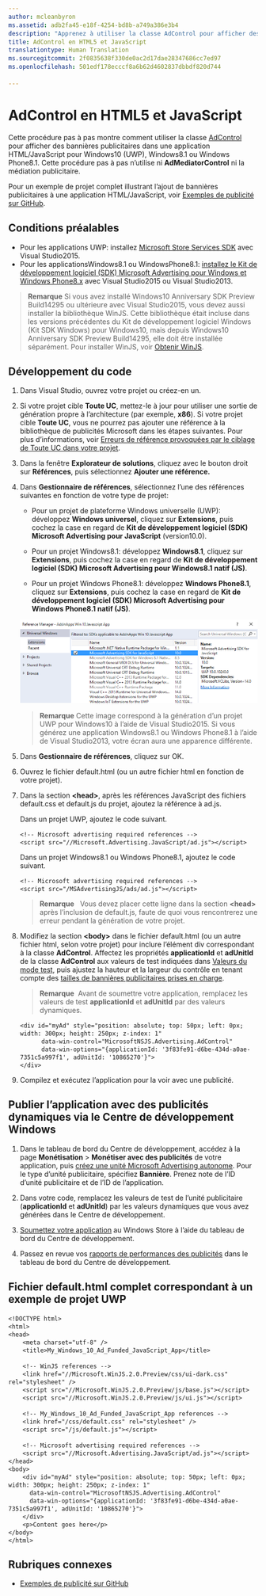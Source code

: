 ```yaml
---
author: mcleanbyron
ms.assetid: adb2fa45-e18f-4254-bd8b-a749a386e3b4
description: "Apprenez à utiliser la classe AdControl pour afficher des bannières pub. dans une app. HTML/JavaScript pour Windows10 (UWP), Windows8.1 ou Windows Phone8.1."
title: AdControl en HTML5 et JavaScript
translationtype: Human Translation
ms.sourcegitcommit: 2f0835638f330de0ac2d17dae28347686cc7ed97
ms.openlocfilehash: 501edf178ecccf8a6b62d4602837dbbdf820d744

---
```


# AdControl en HTML5 et JavaScript




Cette procédure pas à pas montre comment utiliser la classe [AdControl](https://msdn.microsoft.com/library/windows/apps/microsoft.advertising.winrt.ui.adcontrol.aspx) pour afficher des bannières publicitaires dans une application HTML/JavaScript pour Windows10 (UWP), Windows8.1 ou Windows Phone8.1. Cette procédure pas à pas n’utilise ni **AdMediatorControl** ni la médiation publicitaire.

Pour un exemple de projet complet illustrant l’ajout de bannières publicitaires à une application HTML/JavaScript, voir [Exemples de publicité sur GitHub](http://aka.ms/githubads).

## Conditions préalables


* Pour les applications UWP: installez [Microsoft Store Services SDK](http://aka.ms/store-em-sdk) avec Visual Studio2015.
* Pour les applicationsWindows8.1 ou WindowsPhone8.1: [installez le Kit de développement logiciel (SDK) Microsoft Advertising pour Windows et Windows Phone8.x](http://aka.ms/store-8-sdk) avec Visual Studio2015 ou Visual Studio2013.

> **Remarque** Si vous avez installé Windows10 Anniversary SDK Preview Build14295 ou ultérieure avec Visual Studio2015, vous devez aussi installer la bibliothèque WinJS. Cette bibliothèque était incluse dans les versions précédentes du Kit de développement logiciel Windows (Kit SDK Windows) pour Windows10, mais depuis Windows10 Anniversary SDK Preview Build14295, elle doit être installée séparément. Pour installer WinJS, voir [Obtenir WinJS](http://try.buildwinjs.com/download/GetWinJS/).

## Développement du code

1. Dans Visual Studio, ouvrez votre projet ou créez-en un.

2. Si votre projet cible **Toute UC**, mettez-le à jour pour utiliser une sortie de génération propre à l’architecture (par exemple, **x86**). Si votre projet cible **Toute UC**, vous ne pourrez pas ajouter une référence à la bibliothèque de publicités Microsoft dans les étapes suivantes. Pour plus d’informations, voir [Erreurs de référence provoquées par le ciblage de Toute UC dans votre projet](known-issues-for-the-advertising-libraries.md#reference_errors).

3.  Dans la fenêtre **Explorateur de solutions**, cliquez avec le bouton droit sur **Références**, puis sélectionnez **Ajouter une référence.**

4.  Dans **Gestionnaire de références**, sélectionnez l’une des références suivantes en fonction de votre type de projet:

    -   Pour un projet de plateforme Windows universelle (UWP): développez **Windows universel**, cliquez sur **Extensions**, puis cochez la case en regard de **Kit de développement logiciel (SDK) Microsoft Advertising pour JavaScript** (version10.0).

    -   Pour un projet Windows8.1: développez **Windows8.1**, cliquez sur **Extensions**, puis cochez la case en regard de **Kit de développement logiciel (SDK) Microsoft Advertising pour Windows8.1 natif (JS)**.

    -   Pour un projet Windows Phone8.1: développez **Windows Phone8.1**, cliquez sur **Extensions**, puis cochez la case en regard de **Kit de développement logiciel (SDK) Microsoft Advertising pour Windows Phone8.1 natif (JS)**.

    ![javascriptaddreference](images/13-f7f6d6a6-161e-4f17-995d-1236d0b5d9f2.png)

    > **Remarque** Cette image correspond à la génération d’un projet UWP pour Windows10 à l’aide de Visual Studio2015. Si vous générez une application Windows8.1 ou Windows Phone8.1 à l’aide de Visual Studio2013, votre écran aura une apparence différente.

5.  Dans **Gestionnaire de références**, cliquez sur OK.

6.  Ouvrez le fichier default.html (ou un autre fichier html en fonction de votre projet).

7.  Dans la section **&lt;head&gt;**, après les références JavaScript des fichiers default.css et default.js du projet, ajoutez la référence à ad.js.

    Dans un projet UWP, ajoutez le code suivant.

    ``` syntax
    <!-- Microsoft advertising required references -->
    <script src="//Microsoft.Advertising.JavaScript/ad.js"></script>
    ```

    Dans un projet Windows8.1 ou Windows Phone8.1, ajoutez le code suivant.

    ``` syntax
    <!-- Microsoft advertising required references -->
    <script src="/MSAdvertisingJS/ads/ad.js"></script>
    ```

    > **Remarque**&nbsp;&nbsp; Vous devez placer cette ligne dans la section **&lt;head&gt;** après l’inclusion de default.js, faute de quoi vous rencontrerez une erreur pendant la génération de votre projet.

8.  Modifiez la section **&lt;body&gt;** dans le fichier default.html (ou un autre fichier html, selon votre projet) pour inclure l’élément div correspondant à la classe **AdControl**. Affectez les propriétés **applicationId** et **adUnitId** de la classe **AdControl** aux valeurs de test indiquées dans [Valeurs du mode test](test-mode-values.md), puis ajustez la hauteur et la largeur du contrôle en tenant compte des [tailles de bannières publicitaires prises en charge](supported-ad-sizes-for-banner-ads.md).

    > **Remarque**&nbsp;&nbsp;Avant de soumettre votre application, remplacez les valeurs de test **applicationId** et **adUnitId** par des valeurs dynamiques.

    ``` syntax
    <div id="myAd" style="position: absolute; top: 50px; left: 0px; width: 300px; height: 250px; z-index: 1"
          data-win-control="MicrosoftNSJS.Advertising.AdControl"
          data-win-options="{applicationId: '3f83fe91-d6be-434d-a0ae-7351c5a997f1', adUnitId: '10865270'}">
    </div>
    ```

9.  Compilez et exécutez l’application pour la voir avec une publicité.

## Publier l’application avec des publicités dynamiques via le Centre de développement Windows


1.  Dans le tableau de bord du Centre de développement, accédez à la page **Monétisation** &gt; **Monétiser avec des publicités** de votre application, puis [créez une unité Microsoft Advertising autonome](../publish/monetize-with-ads.md). Pour le type d’unité publicitaire, spécifiez **Bannière**. Prenez note de l’ID d’unité publicitaire et de l’ID de l’application.

2.  Dans votre code, remplacez les valeurs de test de l’unité publicitaire (**applicationId** et **adUnitId**) par les valeurs dynamiques que vous avez générées dans le Centre de développement.

3.  [Soumettez votre application](../publish/app-submissions.md) au Windows Store à l’aide du tableau de bord du Centre de développement.

4.  Passez en revue vos [rapports de performances des publicités](../publish/advertising-performance-report.md) dans le tableau de bord du Centre de développement.

## Fichier default.html complet correspondant à un exemple de projet UWP


``` syntax
<!DOCTYPE html>
<html>
<head>
    <meta charset="utf-8" />
    <title>My_Windows_10_Ad_Funded_JavaScript_App</title>

    <!-- WinJS references -->
    <link href="//Microsoft.WinJS.2.0.Preview/css/ui-dark.css" rel="stylesheet" />
    <script src="//Microsoft.WinJS.2.0.Preview/js/base.js"></script>
    <script src="//Microsoft.WinJS.2.0.Preview/js/ui.js"></script>

    <!-- My_Windows_10_Ad_Funded_JavaScript_App references -->
    <link href="/css/default.css" rel="stylesheet" />
    <script src="/js/default.js"></script>

    <!-- Microsoft advertising required references -->
    <script src="//Microsoft.Advertising.JavaScript/ad.js"></script>
</head>
<body>
    <div id="myAd" style="position: absolute; top: 50px; left: 0px; width: 300px; height: 250px; z-index: 1"
      data-win-control="MicrosoftNSJS.Advertising.AdControl"
      data-win-options="{applicationId: '3f83fe91-d6be-434d-a0ae-7351c5a997f1', adUnitId: '10865270'}">
    </div>
    <p>Content goes here</p>
</body>
</html>
```

## Rubriques connexes

* [Exemples de publicité sur GitHub](http://aka.ms/githubads)
 

 



<!--HONumber=Sep16_HO2-->


